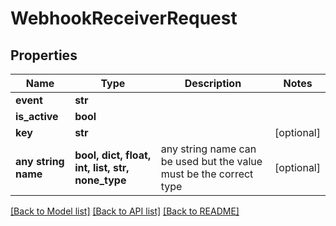 # WebhookReceiverRequest


## Properties
Name | Type | Description | Notes
------------ | ------------- | ------------- | -------------
**event** | **str** |  | 
**is_active** | **bool** |  | 
**key** | **str** |  | [optional] 
**any string name** | **bool, dict, float, int, list, str, none_type** | any string name can be used but the value must be the correct type | [optional]

[[Back to Model list]](../README.md#documentation-for-models) [[Back to API list]](../README.md#documentation-for-api-endpoints) [[Back to README]](../README.md)


